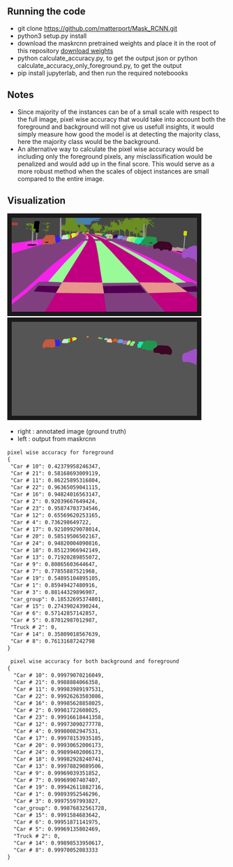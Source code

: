 ## Running the code
 - git clone https://github.com/matterport/Mask_RCNN.git
 - python3 setup.py install
 - download the maskrcnn pretrained weights and place it in the root of this repository [download weights](https://github.com/matterport/Mask_RCNN/releases/download/v2.0/mask_rcnn_coco.h5)
 - python calculate_accuracy.py, to get the output json or python calculate_accuracy_only_foreground.py, to get the output
 - pip install jupyterlab, and then run the required noteboooks

## Notes
 - Since majority of the instances can be of a small scale with respect to the full image, pixel wise accuracy that would take into account both the foreground and background will not give us usefull insights, it would simply measure how good the model is at detecting the majority class, here the majority class would be the background.
 - An alternative way to calculate the pixel wise accuracy would be including only the foreground pixels, any misclassification would be penalized and would add up in the final score. This would serve as a more robust method when the scales of object instances are small compared to the entire image.
 
 
 ## Visualization

  <a href="annotated_image.png" target="_blank"><img 
src="annotated_image.png" alt="annotation" width="425" height="215" 
border="10" /></a>
<a href="output_color_mask.png" target="_blank"><img 
src="output_color_mask.png" alt="output" width="425" height="215" 
border="10" /></a>
 - right : annotated image (ground truth)
 - left : output from maskrcnn
 ```
 pixel wise accuracy for foreground
{
  "Car # 10": 0.42379958246347,
  "Car # 21": 0.58168693009119,
  "Car # 11": 0.86225895316804,
  "Car # 22": 0.96365059041115,
  "Car # 16": 0.94824016563147,
  "Car # 2": 0.92039667649424,
  "Car # 23": 0.95874703734546,
  "Car # 12": 0.65569620253165,
  "Car # 4": 0.736298649722,
  "Car # 17": 0.92109929078014,
  "Car # 20": 0.58519506502167,
  "Car # 24": 0.94820004090816,
  "Car # 18": 0.85123966942149,
  "Car # 13": 0.71920289855072,
  "Car # 9": 0.80865603644647,
  "Car # 7": 0.77855887521968,
  "Car # 19": 0.54895104895105,
  "Car # 1": 0.85949427480916,
  "Car # 3": 0.88144329896907,
  "car_group": 0.18532695374801,
  "Car # 15": 0.27439024390244,
  "Car # 6": 0.57142857142857,
  "Car # 5": 0.87012987012987,
  "Truck # 2": 0,
  "Car # 14": 0.35809018567639,
  "Car # 8": 0.76131687242798
}

``` 
 
 
```
 pixel wise accuracy for both background and foreground
{
  "Car # 10": 0.99979070216049,
  "Car # 21": 0.9988884066358,
  "Car # 11": 0.99983989197531,
  "Car # 22": 0.99926263503086,
  "Car # 16": 0.99985628858025,
  "Car # 2": 0.99981722608025,
  "Car # 23": 0.99916618441358,
  "Car # 12": 0.99973090277778,
  "Car # 4": 0.99980082947531,
  "Car # 17": 0.99978153935185,
  "Car # 20": 0.99930652006173,
  "Car # 24": 0.99899402006173,
  "Car # 18": 0.99982928240741,
  "Car # 13": 0.99978829089506,
  "Car # 9": 0.99969039351852,
  "Car # 7": 0.99969907407407,
  "Car # 19": 0.99942611882716,
  "Car # 1": 0.99893952546296,
  "Car # 3": 0.99975597993827,
  "car_group": 0.99876832561728,
  "Car # 15": 0.9991584683642,
  "Car # 6": 0.99951871141975,
  "Car # 5": 0.99969135802469,
  "Truck # 2": 0,
  "Car # 14": 0.99898533950617,
  "Car # 8": 0.99970052083333
}
```
